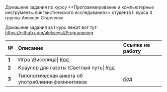 Домашние задания по курсу <<Программирование и компьютерные инструменты лингвистического исследования>> студента II курса 4 группы Алексея Старченко

Домашние задания за I курс лежат вот тут: https://github.com/alekseyst/Programming


|  №      | Описание    | Ссылка на работу |
| :------------- |:-------------| :-----|
| **1**    | Игра \Виселица\| [*Код*](https://www.github.com) |
| **2**    | Краулер для газеты \Светлый путь\| [*Код*](https://www.github.com) |
| **3**    | Типологическая анкета об употреблении феминитивов| [*Код*](https://www.github.com) |
